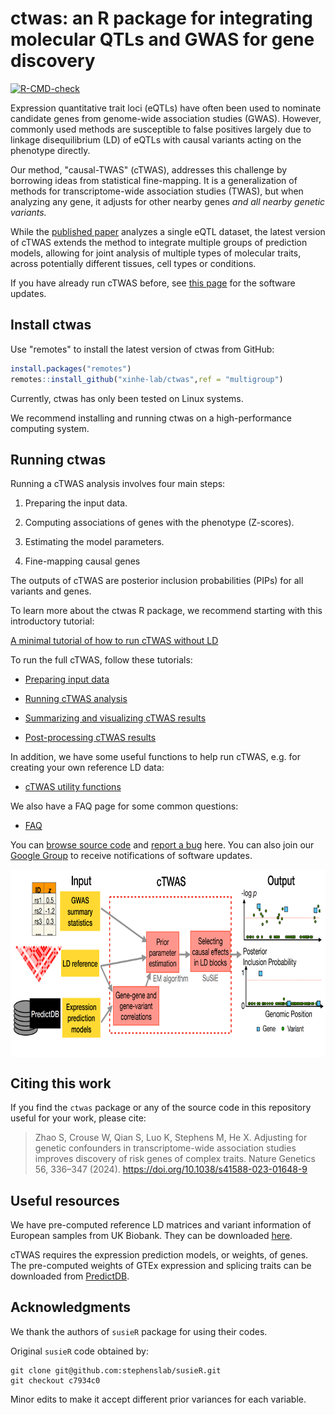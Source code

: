 # ctwas: an R package for integrating molecular QTLs and GWAS for gene discovery

[![R-CMD-check](https://github.com/xinhe-lab/ctwas/actions/workflows/R-CMD-check.yaml/badge.svg)](https://github.com/xinhe-lab/ctwas/actions/workflows/R-CMD-check.yaml)

Expression quantitative trait loci (eQTLs) have often been used to nominate candidate genes from genome-wide association studies (GWAS). However, commonly used methods are susceptible to false positives largely due to linkage disequilibrium (LD) of eQTLs with causal variants acting on the phenotype directly. 

Our method, "causal-TWAS" (cTWAS), addresses this challenge by borrowing ideas from statistical fine-mapping. It is a generalization of methods for transcriptome-wide association studies (TWAS), but when analyzing any gene, it adjusts for other nearby genes *and all nearby genetic variants.*

While the [published paper](https://doi.org/10.1038/s41588-023-01648-9) analyzes a single eQTL dataset, the latest version of cTWAS extends the method to integrate multiple groups of prediction models, allowing for joint analysis of multiple types of molecular traits, across potentially different tissues, cell types or conditions.

If you have already run cTWAS before, see [this page](https://xinhe-lab.github.io/multigroup_ctwas/articles/software_updates.html) for the software updates.

## Install ctwas

Use "remotes" to install the latest version of ctwas from GitHub: 

```r
install.packages("remotes")
remotes::install_github("xinhe-lab/ctwas",ref = "multigroup")
```


Currently, ctwas has only been tested on Linux systems.
 
We recommend installing and running ctwas on a high-performance computing system.

## Running ctwas

Running a cTWAS analysis involves four main steps: 

1. Preparing the input data. 

2. Computing associations of genes with the phenotype (Z-scores). 

3. Estimating the model parameters. 

4. Fine-mapping causal genes 

The outputs of cTWAS are posterior inclusion probabilities (PIPs) for all variants and genes.

To learn more about the ctwas R package, we recommend starting with this introductory tutorial: 

[A minimal tutorial of how to run cTWAS without LD](https://xinhe-lab.github.io/multigroup_ctwas/articles/minimal_tutorial.html) 

To run the full cTWAS, follow these tutorials:
    
- [Preparing input data](https://xinhe-lab.github.io/multigroup_ctwas/articles/preparing_input_data.html) 

- [Running cTWAS analysis](https://xinhe-lab.github.io/multigroup_ctwas/articles/running_ctwas_analysis.html)

- [Summarizing and visualizing cTWAS results](https://xinhe-lab.github.io/multigroup_ctwas/articles/summarizing_results.html)

- [Post-processing cTWAS results](https://xinhe-lab.github.io/multigroup_ctwas/articles/postprocessing.html)

In addition, we have some useful functions to help run cTWAS, e.g. for creating your own reference LD data:

- [cTWAS utility functions](https://xinhe-lab.github.io/multigroup_ctwas/articles/utility_functions.html)

We also have a FAQ page for some common questions: 

- [FAQ](https://xinhe-lab.github.io/multigroup_ctwas/articles/FAQ.html)


You can [browse source code](https://github.com/xinhe-lab/ctwas/tree/multigroup) and [report a bug](https://github.com/xinhe-lab/ctwas/issues) here. You can also join our [Google Group](https://groups.google.com/g/ctwas_users) to receive notifications of software updates.

<img style="display:block;margin:auto" width="700" height="300" src="man/figures/workflow.png">

## Citing this work

If you find the `ctwas` package or any of the source code in this
repository useful for your work, please cite:

> Zhao S, Crouse W, Qian S, Luo K, Stephens M, He X. 
> Adjusting for genetic confounders in transcriptome-wide association 
> studies improves discovery of risk genes of complex traits. 
> Nature Genetics 56, 336–347 (2024). 
> https://doi.org/10.1038/s41588-023-01648-9


## Useful resources

We have pre-computed reference LD matrices and variant information of European samples from UK Biobank. They can be downloaded [here](https://uchicago.box.com/s/jqocacd2fulskmhoqnasrknbt59x3xkn).  

cTWAS requires the expression prediction models, or weights, of genes. 
The pre-computed weights of GTEx expression and splicing traits can be downloaded from [PredictDB](https://predictdb.org/post/2021/07/21/gtex-v8-models-on-eqtl-and-sqtl/). 

## Acknowledgments

We thank the authors of `susieR` package for using their codes.

Original `susieR` code obtained by:
```
git clone git@github.com:stephenslab/susieR.git
git checkout c7934c0
```


Minor edits to make it accept different prior variances for each variable.


